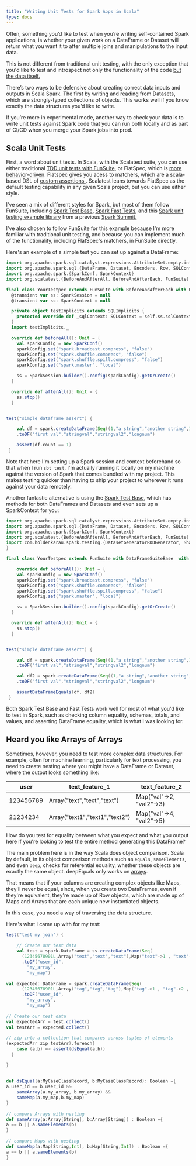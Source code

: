 ```yaml
---
title: "Writing Unit Tests for Spark Apps in Scala"
type: docs
---
```



Often, something you’d like to test when you’re writing self-contained Spark applications, is whether your given work on a DataFrame or Dataset will return what you want it to after multiple joins and manipulations to the input data.

This is not different from traditional unit testing, with the only exception that you'd like to test and introspect not only the functionality of the code [but the data itself.](https://www.youtube.com/watch?v=yACtdj1_IxE) 

There’s two ways to be defensive about creating correct data inputs and outputs in Scala Spark. The first by writing and reading from Datasets, which are strongly-typed collections of objects. This works well if you know exactly the data structures you’d like to write.

If you’re more in experimental mode, another way to check your data is to write unit tests against Spark code that you can run both locally and as part of CI/CD when you merge your Spark jobs into prod. 

## Scala Unit Tests

First, a word about unit tests. In Scala, with the Scalatest suite, you can use either traditional [TDD unit tests with FunSuite](https://www.scalatest.org/user_guide/selecting_a_style), or FlatSpec, which is [more behavior-driven](https://www.scalatest.org/scaladoc/3.2.10/org/scalatest/flatspec/AnyFlatSpec.html). Flatspec gives you acess to matchers, which are a scala-based DSL of [custom assertions.](https://www.scalatest.org/user_guide/using_matchers). Scalatest leans towards FlatSpec as the default testing capability in any given Scala project, but you can use either style. 

I've seen a mix of different styles for Spark, but most of them follow FunSuite, including [Spark Test Base](https://github.com/holdenk/spark-testing-base), [Spark Fast Tests](https://github.com/MrPowers/spark-fast-tests/tree/20b1b5f4574a63c8c8007b0f77a94b11e7156b08), and this [Spark unit testing example library](https://github.com/tmalaska/SparkUnitTestingExamples) from a previous [Spark Summit.](https://www.youtube.com/watch?v=4U9Me6shpno)

I've also chosen to follow FunSuite for this example because I'm more familiar with traditional unit testing, and because you can implement much of the functionality, including FlatSpec's matchers, in FunSuite directly. 

Here's an example of a simple test you can set up against a DataFrame:

```scala
import org.apache.spark.sql.catalyst.expressions.AttributeSet.empty.intersect
import org.apache.spark.sql.{DataFrame, Dataset, Encoders, Row, SQLContext, SQLImplicits, SparkSession}
import org.apache.spark.{SparkConf, SparkContext}
import org.scalatest.{BeforeAndAfterAll, BeforeAndAfterEach, FunSuite}

final class YourTestpec extends FunSuite with BeforeAndAfterEach with BeforeAndAfterAll  {self =>
  @transient var ss: SparkSession = null
  @transient var sc: SparkContext = null

  private object testImplicits extends SQLImplicits {
    protected override def _sqlContext: SQLContext = self.ss.sqlContext
  }
  import testImplicits._

  override def beforeAll(): Unit = {
    val sparkConfig = new SparkConf()
    sparkConfig.set("spark.broadcast.compress", "false")
    sparkConfig.set("spark.shuffle.compress", "false")
    sparkConfig.set("spark.shuffle.spill.compress", "false")
    sparkConfig.set("spark.master", "local")

    ss = SparkSession.builder().config(sparkConfig).getOrCreate()
  }

  override def afterAll(): Unit = {
    ss.stop()
  }


test("simple dataframe assert") {

	val df = spark.createDataFrame(Seq((1,"a string","another string",12344567L)
    .toDF("first val","stringval","stringval2","longnum")

    assert(df.count == 1)
 }
```

Note that here I'm setting up a Spark session and context beforehand so that when I run `sbt test`, I'm actually running it locally on my machine against the version of Spark that comes bundled with my project. This makes testing quicker than having to ship your project to wherever it runs against your data remotely. 

Another fantastic alternative is using the [Spark Test Base](https://github.com/holdenk/spark-testing-base), which has methods for both DataFrames and Datasets and even sets up a SparkContext for you: 

```scala
import org.apache.spark.sql.catalyst.expressions.AttributeSet.empty.intersect
import org.apache.spark.sql.{DataFrame, Dataset, Encoders, Row, SQLContext, SQLImplicits, SparkSession}
import org.apache.spark.{SparkConf, SparkContext}
import org.scalatest.{BeforeAndAfterAll, BeforeAndAfterEach, FunSuite}
import com.holdenkarau.spark.testing.{DatasetGeneratorRDDGenerator, SharedSparkContext
}

final class YourTestpec extends FunSuite with DataFrameSuiteBase  with SharedSparkContext with DatasetGenerator{

    override def beforeAll(): Unit = {
    val sparkConfig = new SparkConf()
    sparkConfig.set("spark.broadcast.compress", "false")
    sparkConfig.set("spark.shuffle.compress", "false")
    sparkConfig.set("spark.shuffle.spill.compress", "false")
    sparkConfig.set("spark.master", "local")

    ss = SparkSession.builder().config(sparkConfig).getOrCreate()
  }

  override def afterAll(): Unit = {
    ss.stop()
  }


test("simple dataframe assert") {

	val df = spark.createDataFrame(Seq((1,"a string","another string",12344567L)
    .toDF("first val","stringval","stringval2","longnum")

    val df2 = spark.createDataFrame(Seq((1,"a string","another string",12344567L)
    .toDF("first val","stringval","stringval2","longnum")

    assertDataFrameEquals(df, df2) 
 }
```


Both Spark Test Base and Fast Tests work well for most of what you'd like to test in Spark, such as checking column equality, schemas, totals, and values, and asserting DataFrame equality, which is what I was looking for. 

## Heard you like Arrays of Arrays

Sometimes, however, you need to test more complex data structures. For example, often for machine learning, particularly for text processing, you need to create nesting where you might have a DataFrame or Dataset, where the output looks something like: 


| user      | text_feature_1                 | text_feature_2           |
|-----------|--------------------------------|--------------------------|
| 123456789 | Array("text","text","text")    | Map("val"->2, "val2"->3) |
| 21234234  | Array("text1","text1","text2") | Map("val"->4, "val2"->5) |


How do you test for equality between what you expect and what you output here if you're looking to test the entire method generating this DataFrame? 

The main problem here is in the way Scala does object comparison. Scala by default, in its object comparison methods such as `equals`, `sameElements`, and even `deep`, checks for referential equality, whether these objects are exactly the same object. deepEquals only works on [arrays](https://docs.oracle.com/javase/8/docs/api/java/util/Arrays.html#deepEquals-java.lang.Object:A-java.lang.Object:A-). 

That means that if your columns are creating complex objects like Maps, they'll never be equal, since, when you create two DataFrames, even if they're equivalent, they're made up of Row objects, which are made up of Maps and Arrays that are each unique new instantiated objects. 

In this case, you need a way of traversing the data structure. 

Here's what I came up with for my test: 


```scala
test("test my join") {
 
    // Create our test data
    val test = spark.DataFrame = ss.createDataFrame(Seq(
      (12345678901L,Array("text","text","text"),Map("text"->1 , "text"->2 , "text" ->2)))
      .toDF("user_id",
        "my_array",
        "my_map")
 
val expected: DataFrame = spark.createDataFrame(Seq(
      (12345678901L,Array("tag","tag","tag"),Map("tag"->1 , "tag"->2 , "tag" ->2)))
      .toDF("user_id",
        "my_array",
        "my_map")
 
// Create our test data
val expectedArr = test.collect()
val testArr = expected.collect()
 
// zip into a collection that compares across tuples of elements
(expectedArr zip testArr).foreach{
    case (a,b) => assert(dsEqual(a,b))
  }

}
 
 
def dsEqual(a:MyCaseClassRecord, b:MyCaseClassRecord): Boolean ={
a.user_id == b.user_id &&
    sameArray(a.my_array, b.my_array) &&
    sameMap(a.my_map,b.my_map)
}
 
// compare Arrays with nesting
def sameArray(a:Array[String], b:Array[String]) : Boolean ={
a == b || a.sameElements(b)
}
 
// compare Maps with nesting
def sameMap(a:Map[String,Int], b:Map[String,Int]) : Boolean ={
a == b || a.sameElements(b)
}

```


